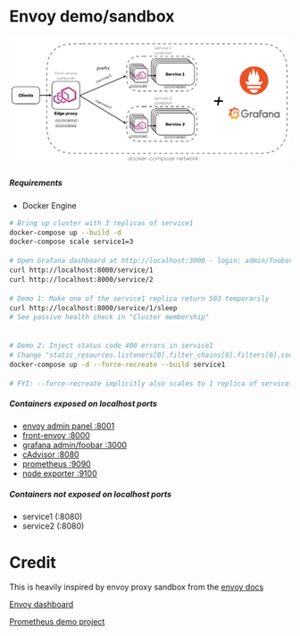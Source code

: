 # Envoy demo/sandbox
![overview](overview.png)
##### Requirements
- Docker Engine



```bash
# Bring up cluster with 3 replicas of service1
docker-compose up --build -d
docker-compose scale service1=3

# Open Grafana dashboard at http://localhost:3000 - login: admin/foobar
curl http://localhost:8000/service/1
curl http://localhost:8000/service/2

# Demo 1: Make one of the service1 replica return 503 temporarily
curl http://localhost:8000/service/1/sleep
# See passive health check in "Cluster membership" 


# Demo 2: Inject status code 400 errors in service1
# Change "static_resources.listeners[0].filter_chains[0].filters[0].config.http_filters[0].config.abort.percentage.numerator" in service1/service-envoy.yaml to the percentage of errors you would like.
docker-compose up -d --force-recreate --build service1

# FYI: --force-recreate implicitly also scales to 1 replica of service1 
```


##### Containers exposed on localhost ports 
- [envoy admin panel :8001](http://localhost:8001/ )
- [front-envoy :8000](http://localhost:8000)
- [grafana admin/foobar :3000](http://localhost:3000) 
- [cAdvisor :8080](http://localhost:8080)
- [prometheus :9090](http://localhost:9090)
- [node exporter :9100](http://localhost:9100)

##### Containers not exposed on localhost ports
- service1 (:8080)
- service2 (:8080)

# Credit
This is heavily inspired by envoy proxy sandbox from the [envoy docs](https://www.envoyproxy.io/docs/envoy/latest/start/sandboxes/front_proxy.html)


[Envoy dashboard](https://grafana.com/dashboards/7250)


[Prometheus demo project](https://github.com/vegasbrianc/prometheus)
